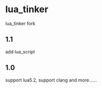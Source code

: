 lua_tinker
==========
lua_tinker fork 

1.1
----------
add lua_script

1.0
----------
support lua5.2,  support clang and more......

